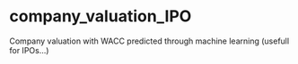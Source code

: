 # company_valuation_IPO
Company valuation with WACC predicted through machine learning (usefull for IPOs...)
